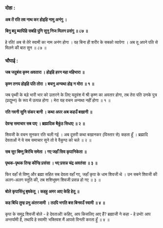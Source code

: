 ### दोहा :

#### अब तें रति तव नाथ कर होइहि नामु अनंगु ।
#### बिनु बपु ब्यापिहि सबहि पुनि सुनु निज मिलन प्रसंगु ॥ ८७ ॥

हे रति! अब से तेरे स्वामी का नाम अनंग होगा । वह बिना ही शरीर के सबको व्यापेगा । अब तू अपने पति से मिलने की बात सुन ॥ ८७ ॥

### चौपाई :

#### जब जदुबंस कृष्न अवतारा । होइहि हरन महा महिभारा ॥
#### कृष्न तनय होइहि पति तोरा । बचनु अन्यथा होइ न मोरा ॥ १ ॥

जब पृथ्वी के बड़े भारी भार को उतारने के लिए यदुवंश में श्री कृष्ण का अवतार होगा, तब तेरा पति उनके पुत्र (प्रद्युम्न) के रूप में उत्पन्न होगा । मेरा यह वचन अन्यथा नहीं होगा ॥ १ ॥

#### रति गवनी सुनि संकर बानी । कथा अपर अब कहउँ बखानी ॥
#### देवन्ह समाचार सब पाए । ब्रह्मादिक बैकुंठ सिधाए ॥ २ ॥

शिवजी के वचन सुनकर रति चली गई । अब दूसरी कथा बखानकर (विस्तार से) कहता हूँ । ब्रह्मादि देवताओं ने ये सब समाचार सुने तो वे वैकुण्ठ को चले ॥ २ ॥

#### सब सुर बिष्नु बिरंचि समेता । गए जहाँ सिव कृपानिकेता ॥
#### पृथक-पृथक तिन्ह कीन्हि प्रसंसा । भए प्रसन्न चंद्र अवतंसा ॥ ३ ॥

फिर वहाँ से विष्णु और ब्रह्मा सहित सब देवता वहाँ गए, जहाँ कृपा के धाम शिवजी थे । उन सबने शिवजी की अलग-अलग स्तुति की, तब शशिभूषण शिवजी प्रसन्न हो गए ॥ ३ ॥

#### बोले कृपासिंधु बृषकेतू । कहहु अमर आए केहि हेतू ॥
#### कह बिधि तुम्ह प्रभु अंतरजामी । तदपि भगति बस बिनवउँ स्वामी ॥ ४ ॥

कृपा के समुद्र शिवजी बोले - हे देवताओं! कहिए, आप किसलिए आए हैं? ब्रह्माजी ने कहा - हे प्रभो! आप अन्तर्यामी हैं, तथापि हे स्वामी! भक्तिवश मैं आपसे विनती करता हूँ ॥ ४ ॥